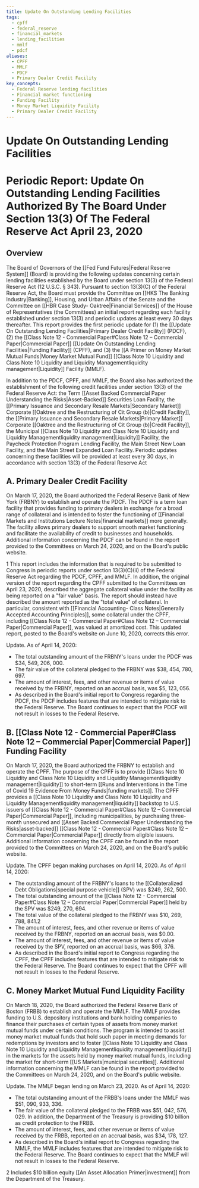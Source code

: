```yaml
---
title: Update On Outstanding Lending Facilities
tags:
  - cpff
  - federal_reserve
  - financial_markets
  - lending_facilities
  - mmlf
  - pdcf
aliases:
  - CPFF
  - MMLF
  - PDCF
  - Primary Dealer Credit Facility
key_concepts:
  - Federal Reserve lending facilities
  - Financial market functioning
  - Funding Facility
  - Money Market Liquidity Facility
  - Primary Dealer Credit Facility
---
```


# Update On Outstanding Lending Facilities

# Periodic Report: **Update On Outstanding Lending Facilities** Authorized By The Board Under Section 13(3) Of The Federal Reserve Act April 23,  2020

## Overview

The Board of Governors of the [[Fed Fund Futures|Federal Reserve System]] (Board) is providing the following updates concerning certain lending facilities established by the Board under section 13(3) of the Federal Reserve Act (12 U.S.C. § 343). Pursuant to section 13(3)(C) of the Federal Reserve Act,  the Board must provide the Committee on [[HKS The Banking Industry|Banking]],  Housing,  and Urban Affairs of the Senate and the Committee on [[HBR Case Study- Oaktree|Financial Services]] of the House of Representatives (the Committees) an initial report regarding each facility established under section 13(3) and periodic updates at least every 30 days thereafter. This report provides the first periodic update for (1) the [[Update On Outstanding Lending Facilities|Primary Dealer Credit Facility]]
(PDCF),  (2) the [[Class Note 12 - Commercial Paper#Class Note 12 – Commercial Paper|Commercial Paper]] [[Update On Outstanding Lending Facilities|Funding Facility]] (CPFF),  and (3) the [[A Primer on Money Market Mutual Funds|Money Market Mutual Fund]] [[Class Note 10 Liquidity and Class Note 10 Liquidity and Liquidity Managementliquidity management|Liquidity]] Facility (MMLF).

In addition to the PDCF,  CPFF,  and MMLF,  the Board also has authorized the establishment of the following credit facilities under section 13(3) of the Federal Reserve Act: the Term [[Asset Backed Commercial Paper Understanding the Risks|Asset-Backed]] Securities Loan Facility,  the [[Primary Issuance and Secondary Resale Markets|Secondary Market]] Corporate [[Oaktree and the Restructuring of Cit Group (b)|Credit Facility]],  the [[Primary Issuance and Secondary Resale Markets|Primary Market]] Corporate [[Oaktree and the Restructuring of Cit Group (b)|Credit Facility]],  the Municipal [[Class Note 10 Liquidity and Class Note 10 Liquidity and Liquidity Managementliquidity management|Liquidity]] Facility,  the Paycheck Protection Program Lending Facility,  the Main Street New Loan Facility,  and the Main Street Expanded Loan Facility. Periodic updates concerning these facilities will be provided at least every 30 days,  in accordance with section 13(3) of the Federal Reserve Act

## A. **Primary Dealer Credit Facility**

On March 17,  2020,  the Board authorized the Federal Reserve Bank of New York (FRBNY) to establish and operate the PDCF. The PDCF is a term loan facility that provides funding to primary dealers in exchange for a broad range of collateral and is intended to foster the functioning of [[Financial Markets and Institutions Lecture Notes|financial markets]] more generally. The facility allows primary dealers to support smooth market functioning and facilitate the availability of credit to businesses and households. Additional information concerning the PDCF can be found in the report provided to the Committees on March 24,  2020,  and on the Board's public website.

 1 This report includes the information that is required to be submitted to Congress in periodic reports under section 13(3)(C)(ii) of the Federal Reserve Act regarding the PDCF,  CPFF,  and MMLF. In addition,  the original version of the report regarding the CPFF submitted to the Committees on April 23,  2020,  described the aggregate collateral value under the facility as being reported on a "fair value" basis. The report should instead have described the amount reported as the "total value" of collateral. In particular,  consistent with [[Financial Accounting- Class Notes|Generally Accepted Accounting Principles]],  some collateral under the CPFF,  including [[Class Note 12 - Commercial Paper#Class Note 12 – Commercial Paper|Commercial Paper]],  was valued at amortized cost. This updated report,  posted to the Board's website on June 10,  2020,  corrects this error.

Update. As of April 14,  2020:

- The total outstanding amount of the FRBNY's loans under the PDCF was $34,  549,  206,  000.
- The fair value of the collateral pledged to the FRBNY was $38,  454,  780,  697.
- The amount of interest,  fees,  and other revenue or items of value received by the FRBNY,  reported on an accrual basis,  was $5,  123,  056.
- As described in the Board's initial report to Congress regarding the PDCF,  the PDCF includes features that are intended to mitigate risk to the Federal Reserve. The Board continues to expect that the PDCF will not result in losses to the Federal Reserve.

## B. **[[Class Note 12 - Commercial Paper#Class Note 12 – Commercial Paper|Commercial Paper]] Funding Facility**

On March 17,  2020,  the Board authorized the FRBNY to establish and operate the CPFF. The purpose of the CPFF is to provide [[Class Note 10 Liquidity and Class Note 10 Liquidity and Liquidity Managementliquidity management|liquidity]] to short-term [[Runs and Interventions in the Time of Covid 19 Evidence From Money Funds|funding markets]]. The CPFF provides a [[Class Note 10 Liquidity and Class Note 10 Liquidity and Liquidity Managementliquidity management|liquidity]] backstop to U.S. issuers of [[Class Note 12 - Commercial Paper#Class Note 12 – Commercial Paper|Commercial Paper]],  including municipalities,  by purchasing three-month unsecured and [[Asset Backed Commercial Paper Understanding the Risks|asset-backed]] [[Class Note 12 - Commercial Paper#Class Note 12 – Commercial Paper|Commercial Paper]] directly from eligible issuers. Additional information concerning the CPFF can be found in the report provided to the Committees on March 24,  2020,  and on the Board's public website.

Update. The CPFF began making purchases on April 14,  2020. As of April 14,  2020:

- The outstanding amount of the FRBNY's loans to the [[Collateralized Debt Obligations|special purpose vehicle]] (SPV) was $249,  262,  500.
- The total outstanding amount of the [[Class Note 12 - Commercial Paper#Class Note 12 – Commercial Paper|Commercial Paper]] held by the SPV was $249,  270,  694.
- The total value of the collateral pledged to the FRBNY was $10,  269,  788,  841.2
- The amount of interest,  fees,  and other revenue or items of value received by the FRBNY,  reported on an accrual basis,  was $0.00.
- The amount of interest,  fees,  and other revenue or items of value received by the SPV,  reported on an accrual basis,  was $66,  376.
- As described in the Board's initial report to Congress regarding the CPFF,  the CPFF includes features that are intended to mitigate risk to the Federal Reserve. The Board continues to expect that the CPFF will not result in losses to the Federal Reserve.

## C. **Money Market Mutual Fund Liquidity Facility**

On March 18,  2020,  the Board authorized the Federal Reserve Bank of Boston (FRBB) to establish and operate the MMLF. The MMLF provides funding to U.S. depository institutions and bank holding companies to finance their purchases of certain types of assets from money market mutual funds under certain conditions. The program is intended to assist money market mutual funds that hold such paper in meeting demands for redemptions by investors and to foster [[Class Note 10 Liquidity and Class Note 10 Liquidity and Liquidity Managementliquidity management|liquidity]] in the markets for the assets held by money market mutual funds,  including the market for short-term [[US Markets|municipal securities]]. Additional information concerning the MMLF can be found in the report provided to the Committees on March 24,  2020,  and on the Board's public website.

Update. The MMLF began lending on March 23,  2020. As of April 14,  2020:

- The total outstanding amount of the FRBB's loans under the MMLF was $51,  090,  933,  336.
- The fair value of the collateral pledged to the FRBB was $51,   042,   576,   029. In addition,    the Department of the Treasury is providing $10 billion as credit protection to the FRBB.
- The amount of interest,  fees,  and other revenue or items of value received by the FRBB,  reported on an accrual basis,  was $34,  178,  127.
- As described in the Board's initial report to Congress regarding the MMLF,  the MMLF includes features that are intended to mitigate risk to the Federal Reserve. The Board continues to expect that the MMLF will not result in losses to the Federal Reserve.

 2 Includes $10 billion equity [[An Asset Allocation Primer|investment]] from the Department of the Treasury.